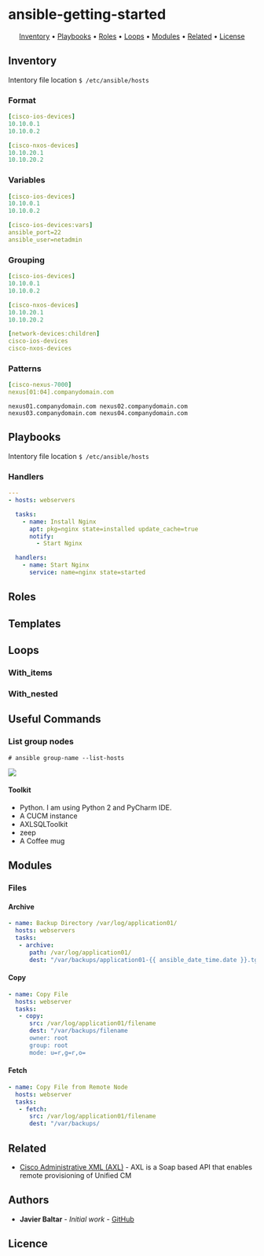 # ansible-getting-started

<p align="center">
  <a href="#Inventory">Inventory</a> •
  <a href="#Playbooks">Playbooks</a> •
  <a href="#Roles">Roles</a> •
  <a href="#Loops">Loops</a> •
  <a href="#Modules">Modules</a> •
  <a href="#related">Related</a> •
  <a href="#license">License</a>
</p>


## Inventory
Intentory file location
`$ /etc/ansible/hosts`

### Format

```yaml
[cisco-ios-devices]
10.10.0.1
10.10.0.2

[cisco-nxos-devices]
10.10.20.1
10.10.20.2
```

### Variables

```yaml
[cisco-ios-devices]
10.10.0.1
10.10.0.2

[cisco-ios-devices:vars]
ansible_port=22
ansible_user=netadmin
```

### Grouping

```yaml
[cisco-ios-devices]
10.10.0.1
10.10.0.2

[cisco-nxos-devices]
10.10.20.1
10.10.20.2

[network-devices:children]
cisco-ios-devices
cisco-nxos-devices
```

### Patterns

```yaml
[cisco-nexus-7000]
nexus[01:04].companydomain.com
```

`nexus01.companydomain.com
nexus02.companydomain.com
nexus03.companydomain.com
nexus04.companydomain.com
`

## Playbooks
Intentory file location
`$ /etc/ansible/hosts`

### Handlers

```yaml
---
- hosts: webservers

  tasks: 
    - name: Install Nginx
      apt: pkg=nginx state=installed update_cache=true
      notify:
        - Start Nginx

  handlers:
    - name: Start Nginx
      service: name=nginx state=started

```

## Roles

## Templates


## Loops
### With_items

### With_nested

## Useful Commands
### List group nodes


`# ansible group-name --list-hosts`



![](ciscoDevnetSandboxes.gif)

#### Toolkit

- Python. I am using Python 2 and PyCharm IDE.
- A CUCM instance
- AXLSQLToolkit 
- zeep
- A Coffee mug 

## Modules
### Files

#### Archive

```yaml
- name: Backup Directory /var/log/application01/
  hosts: webservers
  tasks:
   - archive:
      path: /var/log/application01/
      dest: "/var/backups/application01-{{ ansible_date_time.date }}.tgz"

```

#### Copy

```yaml
- name: Copy File
  hosts: webserver
  tasks:
   - copy:
      src: /var/log/application01/filename
      dest: "/var/backups/filename
      owner: root
      group: root
      mode: u=r,g=r,o=

```

#### Fetch

```yaml
- name: Copy File from Remote Node
  hosts: webserver
  tasks:
   - fetch:
      src: /var/log/application01/filename
      dest: "/var/backups/
```

## Related

* [Cisco Administrative XML (AXL)](https://developer.cisco.com/site/axl/) - AXL is a Soap based API that enables remote provisioning of Unified CM

 

## Authors

* **Javier Baltar** - *Initial work* - [GitHub](https://github.com/JavierBaltar)

## Licence
